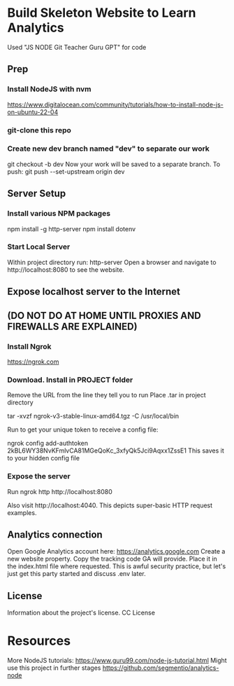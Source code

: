# Build Skeleton Website to Learn Analytics

Used "JS NODE Git Teacher Guru GPT" for code

## Prep
### Install NodeJS with nvm
https://www.digitalocean.com/community/tutorials/how-to-install-node-js-on-ubuntu-22-04

### git-clone this repo
### Create new dev branch named "dev" to separate our work
git checkout -b dev
Now your work will be saved to a separate branch. To push: git push  --set-upstream origin dev

## Server Setup
### Install various NPM packages

npm install -g http-server
npm install dotenv

### Start Local Server

Within project directory run:
http-server
Open a browser and navigate to http://localhost:8080 to see the website.


## Expose localhost server to the Internet 
## (DO NOT DO AT HOME UNTIL PROXIES AND FIREWALLS ARE EXPLAINED)

### Install Ngrok

https://ngrok.com

### Download. Install in PROJECT folder

Remove the URL from the line they tell you to run
Place .tar in project directory

tar -xvzf ngrok-v3-stable-linux-amd64.tgz -C /usr/local/bin

Run to get your unique token to receive a config file:

ngrok config add-authtoken 2kBL6WY38NvKFmlvCA81MGeQoKc_3xfyQk5Jci9Aqxx1ZssE1
This saves it to your hidden config file

### Expose the server

Run
ngrok http http://localhost:8080

Also visit http://localhost:4040. This depicts super-basic HTTP request examples. 

## Analytics connection
Open Google Analytics account here: https://analytics.google.com
Create a new website property. 
Copy the tracking code GA will provide. 
Place it in the index.html file where requested.
This is awful security practice, but let's just get this party started and discuss .env later.

## License
Information about the project's license.
CC License

# Resources
More NodeJS tutorials: https://www.guru99.com/node-js-tutorial.html
Might use this project in further stages https://github.com/segmentio/analytics-node